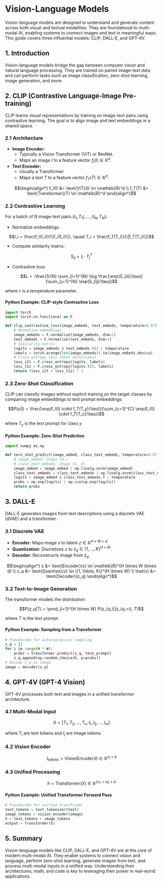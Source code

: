# Vision-Language Models

Vision-language models are designed to understand and generate content across both visual and textual modalities. They are foundational to multi-modal AI, enabling systems to connect images and text in meaningful ways. This guide covers three influential models: CLIP, DALL-E, and GPT-4V.

## 1. Introduction

Vision-language models bridge the gap between computer vision and natural language processing. They are trained on paired image-text data and can perform tasks such as image classification, zero-shot learning, image generation, and more.

## 2. CLIP (Contrastive Language-Image Pre-training)

CLIP learns visual representations by training on image-text pairs using contrastive learning. The goal is to align image and text embeddings in a shared space.

### 2.1 Architecture

- **Image Encoder:**
  - Typically a Vision Transformer (ViT) or ResNet.
  - Maps an image $`I`$ to a feature vector $`f_I(I) \in \mathbb{R}^d`$.
- **Text Encoder:**
  - Usually a Transformer.
  - Maps a text $`T`$ to a feature vector $`f_T(T) \in \mathbb{R}^d`$.

```math
\begin{align*}
f_I(I) &= \text{ViT}(I) \in \mathbb{R}^d \\
f_T(T) &= \text{Transformer}(T) \in \mathbb{R}^d
\end{align*}
```

### 2.2 Contrastive Learning

For a batch of $`N`$ image-text pairs $`(I_1, T_1), \ldots, (I_N, T_N)`$:

- Normalize embeddings:

```math
I_i = \frac{f_I(I_i)}{\|f_I(I_i)\|}, \quad T_i = \frac{f_T(T_i)}{\|f_T(T_i)\|}
```

- Compute similarity matrix:

```math
S_{ij} = I_i \cdot T_j^T
```

- Contrastive loss:

```math
L = -\frac{1}{N} \sum_{i=1}^{N} \log \frac{\exp(S_{ii}/\tau)}{\sum_{j=1}^{N} \exp(S_{ij}/\tau)}
```

where $`\tau`$ is a temperature parameter.

#### Python Example: CLIP-style Contrastive Loss

```python
import torch
import torch.nn.functional as F

def clip_contrastive_loss(image_embeds, text_embeds, temperature=0.07):
    # Normalize embeddings
    image_embeds = F.normalize(image_embeds, dim=1)
    text_embeds = F.normalize(text_embeds, dim=1)
    # Similarity matrix
    logits = image_embeds @ text_embeds.t() / temperature
    labels = torch.arange(len(image_embeds)).to(image_embeds.device)
    # Cross-entropy loss (both directions)
    loss_i2t = F.cross_entropy(logits, labels)
    loss_t2i = F.cross_entropy(logits.t(), labels)
    return (loss_i2t + loss_t2i) / 2
```

### 2.3 Zero-Shot Classification

CLIP can classify images without explicit training on the target classes by comparing image embeddings to text prompt embeddings:

```math
P(y|I) = \frac{\exp(f_I(I) \cdot f_T(T_y)/\tau)}{\sum_{c=1}^{C} \exp(f_I(I) \cdot f_T(T_c)/\tau)}
```

where $`T_y`$ is the text prompt for class $`y`$.

#### Python Example: Zero-Shot Prediction

```python
import numpy as np

def zero_shot_predict(image_embed, class_text_embeds, temperature=0.07):
    # image_embed: shape (d,)
    # class_text_embeds: shape (C, d)
    image_embed = image_embed / np.linalg.norm(image_embed)
    class_text_embeds = class_text_embeds / np.linalg.norm(class_text_embeds, axis=1, keepdims=True)
    logits = image_embed @ class_text_embeds.T / temperature
    probs = np.exp(logits) / np.sum(np.exp(logits))
    return probs
```

## 3. DALL-E

DALL-E generates images from text descriptions using a discrete VAE (dVAE) and a transformer.

### 3.1 Discrete VAE

- **Encoder:** Maps image $`x`$ to latent $`z \in \mathbb{R}^{H \times W \times d}`$.
- **Quantization:** Discretizes $`z`$ to $`z_q \in \{1, \ldots, K\}^{H \times W}`$.
- **Decoder:** Reconstructs image from $`z_q`$.

```math
\begin{align*}
z &= \text{Encoder}(x) \in \mathbb{R}^{H \times W \times d} \\
z_q &= \text{Quantize}(z) \in \{1, \ldots, K\}^{H \times W} \\
\hat{x} &= \text{Decoder}(z_q)
\end{align*}
```

### 3.2 Text-to-Image Generation

The transformer models the distribution:

```math
P(z_q|T) = \prod_{i=1}^{H \times W} P(z_{q,i}|z_{q,<i}, T)
```

where $`T`$ is the text prompt.

#### Python Example: Sampling from a Transformer

```python
# Pseudocode for autoregressive sampling
z_q = []
for i in range(H * W):
    probs = transformer.predict(z_q, text_prompt)
    z_q.append(np.random.choice(K, p=probs))
# Decode z_q to image
image = decoder(z_q)
```

## 4. GPT-4V (GPT-4 Vision)

GPT-4V processes both text and images in a unified transformer architecture.

### 4.1 Multi-Modal Input

```math
X = [T_1, T_2, \ldots, T_n, I_1, I_2, \ldots, I_m]
```

where $`T_i`$ are text tokens and $`I_j`$ are image tokens.

### 4.2 Vision Encoder

```math
I_{tokens} = \text{VisionEncoder}(I) \in \mathbb{R}^{n_I \times d}
```

### 4.3 Unified Processing

```math
h = \text{Transformer}(X) \in \mathbb{R}^{(n_T + n_I) \times d}
```

#### Python Example: Unified Transformer Forward Pass

```python
# Pseudocode for unified transformer
text_tokens = text_tokenizer(text)
image_tokens = vision_encoder(image)
X = text_tokens + image_tokens
output = transformer(X)
```

## 5. Summary

Vision-language models like CLIP, DALL-E, and GPT-4V are at the core of modern multi-modal AI. They enable systems to connect vision and language, perform zero-shot learning, generate images from text, and process multi-modal inputs in a unified way. Understanding their architectures, math, and code is key to leveraging their power in real-world applications. 